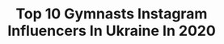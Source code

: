 ---
title: Top 10 Gymnasts Instagram Influencers In Ukraine In 2020
description: >-
  Find top gymnasts Instagram influencers in Ukraine in 2020. Most popular hashtags: #rhythmicgymnastics #teamukrainerg #flexibility #teamukraine.
platform: Instagram
profiles:
  - username: "ariana.voronkina"
    fullname: >-
      ★Ariaɳa★
    location: "Ukraine"
    followers: 13660
    engagement: 657
    commentsToLikes: 0.052915
    avatar: "https://instagram.fbkk5-8.fna.fbcdn.net/v/t51.2885-19/s320x320/69402648_2453562694920747_7386253377182629888_n.jpg?_nc_ht=instagram.fbkk5-8.fna.fbcdn.net&_nc_ohc=EpUQkdvtgJ4AX-p2Nck&oh=4b5c12311be15fb6482634449c353962&oe=5EB5017F"
    verified: false
    hashtags: "#flexible, #rhytmicgymnastics, #sportvideo, #loverg"
  - username: "nikolchenko_vlada"
    fullname: >-
      Nikolchenko Vladа
    location: "Ukraine"
    followers: 29068
    engagement: 1411
    commentsToLikes: 0.008494
    avatar: "https://scontent-amt2-1.cdninstagram.com/v/t51.2885-19/s320x320/70538313_483961159122109_2288389529138102272_n.jpg?_nc_ht=scontent-amt2-1.cdninstagram.com&_nc_ohc=VEPAbLpyw84AX8UeTRD&oh=15f70a68eed789c84fff955548aef321&oe=5EBC1865"
    verified: false
    hashtags: "#newyear2020, #sisters, #barcelonacity, #mombirthday"
  - username: "khrystya_pohranychna"
    fullname: >-
      Khrystya
    location: "Ukraine"
    followers: 12220
    engagement: 2062
    commentsToLikes: 0.007266
    avatar: "https://scontent-ams4-1.cdninstagram.com/v/t51.2885-19/s320x320/64682422_993361287538847_6960099454988845056_n.jpg?_nc_ht=scontent-ams4-1.cdninstagram.com&_nc_ohc=5DMpXtx9idcAX-kW56h&oh=8765b2c46f42e8478e287c4c05249056&oe=5EB94DAD"
    verified: false
    hashtags: "#smile, #teamukraine, #missvalentine2020, #nikacup"
  - username: "odessa_gimnastika"
    fullname: >-
      Odessa_gimnastika
    location: "Ukraine"
    followers: 67898
    engagement: 239
    commentsToLikes: 0.030496
    avatar: "https://scontent-ams4-1.cdninstagram.com/v/t51.2885-19/s320x320/71955291_551114912355557_7406335806740103168_n.jpg?_nc_ht=scontent-ams4-1.cdninstagram.com&_nc_ohc=p1p2m0ArYMIAX92RW1L&oh=158afe9a6de5d4320e6b35e01b11ba7e&oe=5EB85F0A"
    verified: false
    hashtags: "#flexible, #1ona, #missgrace2020, #rhythmicgymnastics"
  - username: "mariyamuz"
    fullname: >-
      Фотограф Мария Музыченко 📷
    location: "Ukraine"
    followers: 6776
    engagement: 854
    commentsToLikes: 0.010447
    avatar: "https://scontent-ams4-1.cdninstagram.com/v/t51.2885-19/s320x320/89220488_218372689217127_6831659987010322432_n.jpg?_nc_ht=scontent-ams4-1.cdninstagram.com&_nc_ohc=Clv3k3C6iE0AX_gl_IU&oh=d8f10a43ea22701a38bb6772cea3cded&oe=5EB8EFF6"
    verified: false
    hashtags: "#teambelarus, #teamestonia, #stopit, #rhythmicgymnastics"
  - username: "vikaonoprienko_v"
    fullname: >-
      Vika Onoprienko
    location: "Ukraine"
    followers: 13424
    engagement: 1665
    commentsToLikes: 0.007434
    avatar: "https://scontent-lhr8-1.cdninstagram.com/v/t51.2885-19/s320x320/71844122_525145934953526_6337082567161806848_n.jpg?_nc_ht=scontent-lhr8-1.cdninstagram.com&_nc_ohc=QEkzt54P77YAX99g1_e&oh=b0d4be3584dcc91789ad95efaaf653d5&oe=5EB95E62"
    verified: false
    hashtags: "#newbalance, #deriuginaschooldubai, #la, #universalstudioshollywood"
  - username: "uvarovaa.p"
    fullname: >-
      Уварчик
    location: "Ukraine"
    followers: 4776
    engagement: 3122
    commentsToLikes: 0.022267
    avatar: "https://scontent-ams4-1.cdninstagram.com/v/t51.2885-19/s320x320/39181509_307505643136790_4476396567238017024_n.jpg?_nc_ht=scontent-ams4-1.cdninstagram.com&_nc_ohc=6S1ZnYUn9RkAX_PRrtl&oh=e6cf67e97ee64196fa679fb09e6d954f&oe=5EB2E440"
    verified: false
    hashtags: "#circus, #circusinspiration, #circusarts, #contortion"
  - username: "anna_rizatdinova"
    fullname: >-
      Anna Rizatdinova
    location: "Ukraine"
    followers: 156938
    engagement: 243
    commentsToLikes: 0.006251
    avatar: "https://scontent-amt2-1.cdninstagram.com/v/t51.2885-19/s320x320/85205398_498946974150588_6643232972801572864_n.jpg?_nc_ht=scontent-amt2-1.cdninstagram.com&_nc_ohc=iz1-aUV0lfkAX9Nl1wX&oh=318012ca4e75cca807db0221f66c12b7&oe=5EB68591"
    verified: false
    hashtags: "#tokyo2020, #staystrong, #whitecard, #morningstretching"
  - username: "irina.deriugina"
    fullname: >-
      Ирина Дерюгина
    location: "Ukraine"
    followers: 8978
    engagement: 1603
    commentsToLikes: 0.013138
    avatar: "https://scontent-ams4-1.cdninstagram.com/v/t51.2885-19/s150x150/20582704_114648909191179_5313511652010754048_a.jpg?_nc_ht=scontent-ams4-1.cdninstagram.com&_nc_ohc=4B21unV7oScAX8lbmYw&oh=41aed808f5fd4cafe7ac0a4d15a0ddf1&oe=5EB8BB68"
    verified: false
    hashtags: "#marrychristmas, #teamukrainergfamily, #elegance, #beauty"
  - username: "ivankrylenko"
    fullname: >-
      Иван
    location: "Ukraine"
    followers: 15039
    engagement: 260
    commentsToLikes: 0.089916
    avatar: "https://scontent-amt2-1.cdninstagram.com/v/t51.2885-19/s320x320/12965768_1593908490899568_1390380332_a.jpg?_nc_ht=scontent-amt2-1.cdninstagram.com&_nc_ohc=GCFGwyq7xxYAX8MyHs-&oh=6394a4df6f3cdec31b97d54032ac27ac&oe=5EB96EDD"
    verified: false
    hashtags: "#walking, #workout, #move, #menstyle"
---
